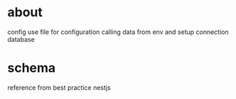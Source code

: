 # about

config use file for configuration calling data from env and setup connection database

# schema

reference from best practice nestjs
